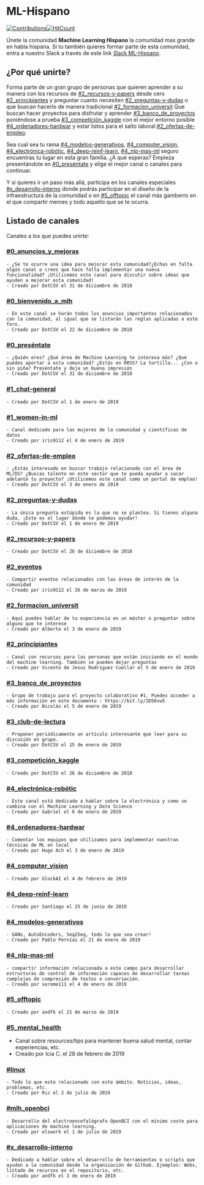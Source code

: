 # ML-Hispano

[![Contributions](https://img.shields.io/badge/contributions-welcome-brightgreen.svg?style=flat)](https://github.com/ml-hispano/recursos-ml)[![HitCount](http://hits.dwyl.io/ml-hispano/recursos-ml.svg)](http://hits.dwyl.io/ml-hispano/recursos-ml)

Únete la comunidad **Machine Learning Hispano** la comunidad mas grande en habla hispana. Si tu también quieres formar parte de esta comunidad, entra a nuestro Slack a través de este link [Slack ML-Hispano](https://bit.ly/2Oqingj).

## ¿Por qué unirte?

Forma parte de un gran grupo de personas que quieren aprender a su manera con los recursos de [#2_recursos-y-papers](#2_recursos-y-papers) desde cero [#2_principiantes](#2_principiantes) y preguntar cuanto necesiten [#2_preguntas-y-dudas](#2_preguntas-y-dudas) o que buscan hacerlo de manera tradicional [#2_formacion_universit](#2_formacion_universit) Que buscan hacer proyectos para disfrutar y aprender [#3_banco_de_proyectos](#3_banco_de_proyectos) poniéndose a prueba [#3_competición_kaggle](#3_competición_kaggle) con el mejor entorno posible [#4_ordenadores-hardwar](#4_ordenadores-hardwar)  y estar listos para el salto laboral [#2_ofertas-de-empleo](#2_ofertas-de-empleo).

Sea cual sea tu rama [#4_modelos-generativos]([#4_modelos-generativos]), [#4_computer_vision](#4_computer_vision), [#4_electrónica-robótic](#4_electrónica-robótic), [#4_deep-reinf-learn](#4_deep-reinf-learn), [#4_nlp-mas-ml](#4_nlp-mas-ml) seguro encuentras tu lugar en esta gran familia. ¿A qué esperas? Empieza presentándote en [#0_preséntate](#0_preséntate) y elige el mejor canal o canales para continuar.

Y si quieres ir un paso más allá, participa en los canales especiales [#x_desarrollo-interno](#x_desarrollo-interno) donde podrás participar en el diseño de la infraestructura de la comunidad o en [#5_offtopic](#5_offtopic) el canal más gamberro en el que compartir memes y todo aquello que se te ocurra.

## Listado de canales

Canales a los que puedes unirte:

### [#0_anuncios_y_mejoras]()
    - ¿Se te ocurre una idea para mejorar esta comunidad?¿Echas en falta algún canal o crees que hace falta implementar una nueva funcionalidad? ¡Utilicemos este canal para discutir sobre ideas que ayuden a mejorar esta comunidad!
    - Creado por DotCSV el 31 de diciembre de 2018

### [#0_bienvenido_a_mlh]()
    - En este canal se harán todos los anuncios importantes relacionados con la comunidad, al igual que se listarán las reglas aplicadas a este foro.
    - Creado por DotCSV el 22 de diciembre de 2018

### [#0_preséntate]()
    - ¿Quién eres? ¿Qué área de Machine Learning te interesa más? ¿Qué puedes aportar a esta comunidad? ¿Estás en RRSS? La tortilla... ¿Con o sin piña? Preséntate y deja un buena impresión  
    - Creado por DotCSV el 31 de diciembre de 2018

### [#1_chat-general]()
    - Creado por DotCSV el 1 de enero de 2019

### [#1_women-in-ml](Canales/1_women-in-ml.md)
    - Canal dedicado para las mujeres de la comunidad y científicas de datos
    - Creado por iris9112 el 4 de enero de 2019

### [#2_ofertas-de-empleo]()
    - ¿Estás interesado en buscar trabajo relacionado con el área de ML/DS? ¿Buscas talento en este sector que te pueda ayudar a sacar adelante tu proyecto? ¡Utilicemos este canal como un portal de empleo!
    - Creado por DotCSV el 3 de enero de 2019

### [#2_preguntas-y-dudas]()
    - La única pregunta estúpida es la que no se plantea. Si tienes alguna duda, ¡Este es el lugar dónde te podemos ayudar!
    - Creado por DotCSV el 1 de enero de 2019

### [#2_recursos-y-papers]()
    - Creado por DotCSV el 26 de diciembre de 2018

### [#2_eventos]()
    - Compartir eventos relacionados con las áreas de interés de la comunidad
    - Creado por iris9112 el 26 de marzo de 2019

### [#2_formacion_universit]()
    - Aquí puedes hablar de tu experiencia en un máster o preguntar sobre alguno que te interese
    - Creado por Alberto el 3 de enero de 2019

### [#2_principiantes]()
    - Canal con recursos para las personas que están iniciando en el mundo del machine learning. También se pueden dejar preguntas
    - Creado por Vicente de Jesus Rodriguez Cuellar el 5 de enero de 2019

### [#3_banco_de_proyectos]()
    - Grupo de trabajo para el proyecto colaborativo #1. Puedes acceder a más información en este documento : https://bit.ly/2D56vw5
    - Creado por Nicolás el 5 de enero de 2019

### [#3_club-de-lectura]()
    - Proponer periódicamente un artículo interesante que leer para su discusión en grupo.
    - Creado por DotCSV el 15 de enero de 2019

### [#3_competición_kaggle]()
    - Creado por DotCSV el 26 de diciembre de 2018

### [#4_electrónica-robótic]()
    - Este canal está dedicado a hablar sobre la electrónica y como se combina con el Machine Learning y Data Science
    - Creado por Gabriel el 6 de enero de 2019

### [#4_ordenadores-hardwar]()
    - Comentar los equipos que utilizamos para implementar nuestras técnicas de ML en local
    - Creado por Hugo Ach el 3 de enero de 2019

### [#4_computer_vision]()
    - Creado por GlockAI el 4 de febrero de 2019

### [#4_deep-reinf-learn]()
    - Creado por Santiago el 25 de junio de 2019

### [#4_modelos-generativos]()
    - GANs, AutoEncoders, Seq2Seq, todo lo que sea crear!
    - Creado por Pablo Pernías el 21 de enero de 2019

### [#4_nlp-mas-ml]()
    - compartir información relacionada a este campo para desarrollar estructuras de control de información capaces de desarrollar tareas complejas de compresión de textos o conversación.
    - Creado por serome111 el 4 de enero de 2019

### [#5_offtopic]()
    - Creado por andfk el 21 de marzo de 2019

### [#5_mental_health]()
   - Canal sobre resources/tips para mantener buena salud mental, contar experiencias, etc.
   - Creado por Icia C. el 28 de febrero de 2019

### [#linux]()
    - Todo lo que este relacionado con este ámbito. Noticias, ideas, problemas, etc.
    - Creado por Ric el 2 de julio de 2019

### [#mlh_openbci](https://github.com/ml-hispano/MLH_OpenBCI)
    - Desarrollo del electroencefalógrafo OpenBCI con el mínimo coste para aplicaciones de machine learning.
    - Creado por elswork el 1 de julio de 2019

### [#x_desarrollo-interno]()
    - Dedicado a hablar sobre el desarrollo de herramientas o scripts que ayuden a la comunidad desde la organización de Github. Ejemplos: Webs, listado de recursos en el repositorio, etc.
    - Creado por andfk el 3 de enero de 2019
